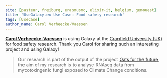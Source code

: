 ```yaml
---
site: [pasteur, freiburg, erasmusmc, elixir-it, belgium, genouest]
title: 'UseGalaxy.eu Use Case: Food safety research'
tags: [UseCase]
author_name: Carol Verheecke-Vaessen
---
```


[__Carol Verheecke-Vaessen__](https://www.cranfield.ac.uk/people/dr-carol-verheecke-15579761) is using Galaxy at the [Cranfield University (UK)](https://www.cranfield.ac.uk/) for food safety research. Thank you Carol for sharing such an interesting project and using Galaxy!

> Our research is part of the output of the project [Oats for the future](https://www.cranfield.ac.uk/research-projects/oats-for-the-future#:~:text=Oats%20for%20the%20future%3A%20Minimising%20mycotoxin%20contamination%20under%20future%20climate%20scenarios,-Share&text=Oats%20can%20become%20infected%20with,there%20are%20no%20visible%20symptoms.), the aim of my research is to analyse RNAseq data from mycotoxingenic fungi exposed to Climate Change conditions. 
